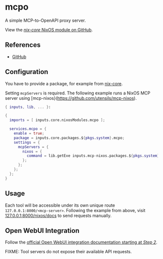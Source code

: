 # mcpo

A simple MCP-to-OpenAPI proxy server.

View the [*nix-core* NixOS module on GitHub](https://github.com/sid115/nix-core/tree/master/modules/nixos/mcpo).

## References

- [GitHub](https://github.com/open-webui/mcpo)

## Configuration

You have to provide a package, for example from [nix-core](https://github.com/sid115/nix-core/tree/master/pkgs/mcpo/default.nix).

Setting `mcpServers` is required. The following example runs a NixOS MCP server using [mcp-nixos}(https://github.com/utensils/mcp-nixos).

```nix
{ inputs, lib, ... }:

{
  imports = [ inputs.core.nixosModules.mcpo ];

  services.mcpo = {
    enable = true;
    package = inputs.core.packages.${pkgs.system}.mcpo;
    settings = {
      mcpServers = {
        nixos = {
          command = lib.getExe inputs.mcp-nixos.packages.${pkgs.system}.mcp-nixos;
        };
      };
    };
  };
}
```

## Usage

Each tool will be accessible under its own unique route `127.0.0.1:8000/<mcp-server>`. Following the example from above, visit [127.0.0.1:8000/nixos/docs](http://127.0.0.1:8000/nixos/docs) to send requests manually.

## Open WebUI Integration

Follow the [official Open WebUI integration documentation starting at *Step 2*](https://docs.openwebui.com/openapi-servers/open-webui/#step-2-connect-tool-server-in-open-webui).

FIXME: Tool servers do not expose their available API requests.
